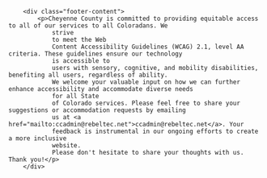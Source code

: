         <div class="footer-content">
            <p>Cheyenne County is committed to providing equitable access to all of our services to all Coloradans. We
                strive
                to meet the Web
                Content Accessibility Guidelines (WCAG) 2.1, level AA criteria. These guidelines ensure our technology
                is accessible to
                users with sensory, cognitive, and mobility disabilities, benefiting all users, regardless of ability.
                We welcome your valuable input on how we can further enhance accessibility and accommodate diverse needs
                for all State
                of Colorado services. Please feel free to share your suggestions or accommodation requests by emailing
                us at <a href="mailto:ccadmin@rebeltec.net">ccadmin@rebeltec.net</a>. Your
                feedback is instrumental in our ongoing efforts to create a more inclusive
                website.
                Please don't hesitate to share your thoughts with us. Thank you!</p>
        </div>

